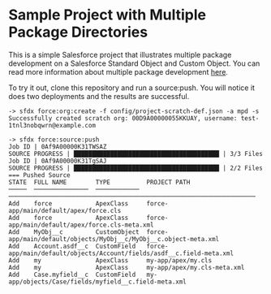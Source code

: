# Sample Project with Multiple Package Directories

This is a simple Salesforce project that illustrates multiple package development on a Salesforce Standard Object and Custom Object. You can read more information about multiple package development [here](https://github.com/forcedotcom/cli/issues/379).

To try it out, clone this repository and run a source:push. You will notice it does two deployments and the results are successful.

```
-> sfdx force:org:create -f config/project-scratch-def.json -a mpd -s
Successfully created scratch org: 00D9A00000055KKUAY, username: test-1tnl3nobqwrn@example.com

-> sfdx force:source:push
Job ID | 0Af9A00000K31TWSAZ
SOURCE PROGRESS | ████████████████████████████████████████ | 3/3 Files
Job ID | 0Af9A00000K31TgSAJ
SOURCE PROGRESS | ████████████████████████████████████████ | 2/2 Files
=== Pushed Source
STATE  FULL NAME        TYPE          PROJECT PATH
─────  ───────────────  ────────────  ────────────────────────────────────────────────────────────────────
Add    force            ApexClass     force-app/main/default/apex/force.cls
Add    force            ApexClass     force-app/main/default/apex/force.cls-meta.xml
Add    MyObj__c         CustomObject  force-app/main/default/objects/MyObj__c/MyObj__c.object-meta.xml
Add    Account.asdf__c  CustomField   force-app/main/default/objects/Account/fields/asdf__c.field-meta.xml
Add    my               ApexClass     my-app/apex/my.cls
Add    my               ApexClass     my-app/apex/my.cls-meta.xml
Add    Case.myfield__c  CustomField   my-app/objects/Case/fields/myfield__c.field-meta.xml
```
